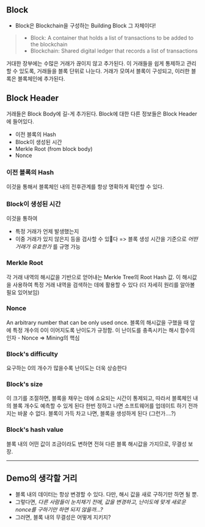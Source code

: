 ## Block

- Block은 Blockchain을 구성하는 Building Block 그 자체이다!

> - Block: A container that holds a list of transactions to be added to the blockchain
> - Blockchain: Shared digital ledger that records a list of transactions

거대한 장부에는 수많은 거래가 끊이지 않고 추가된다. 이 거래들을 쉽게 통제하고 관리할 수 있도록, 거래들을 블록 단위로 나눈다.
거래가 모여서 블록이 구성되고, 이러한 블록은 블록체인에 추가된다.

## Block Header

거래들은 Block Body에 길-게 추가된다.
Block에 대한 다른 정보들은 Block Header에 들어있다.

- 이전 블록의 Hash
- Block이 생성된 시간
- Merkle Root (from block body)
- Nonce

### 이전 블록의 Hash

이것을 통해서 블록체인 내의 전후관계를 항상 명확하게 확인할 수 있다.

### Block이 생성된 시간

이것을 통하여
- 특정 거래가 언제 발생했는지
- 이중 거래가 있지 않은지
등을 검사할 수 있다
=> 블록 생성 시간을 기준으로 *어떤 거래가 유효한가* 를 규명 가능

### Merkle Root

각 거래 내역의 해시값을 기반으로 얻어내는 Merkle Tree의 Root Hash 값.
이 해시값을 사용하여 특정 거래 내역을 검색하는 데에 활용할 수 있다
(더 자세히 원리를 알아볼 필요 있어보임)

### Nonce

An arbitrary number that can be only used once.
블록의 해시값을 구했을 때 앞에 특정 개수의 0이 이어지도록 난이도가 규정함.
이 난이도를 충족시키는 해시 함수의 인자 - Nonce
=> Mining의 핵심

### Block's difficulty

요구하는 0의 개수가 많을수록 난이도는 더욱 상승한다

### Block's size

이 크기를 조절하면, 블록을 채우는 데에 소요되는 시간이 통제되고, 따라서 블록체인 내의 블록 개수도 예측할 수 있게 된다
한번 정하고 나면 소프트웨어를 업데이트 하기 전까지는 바꿀 수 없다.
블록이 가득 차고 나면, 블록을 생성하게 된다 (그런가....?)

### Block's hash value

블록 내의 어떤 값이 조금이라도 변하면 전혀 다른 블록 해시값을 가지므로, 무결성 보장.

----

## Demo의 생각할 거리

- 블록 내의 데이터는 항상 변경할 수 있다. 다만, 해시 값을 새로 구하기만 하면 될 뿐.
- 그렇다면, *다른 사람들이 눈치채기 전에, 값을 변경하고, 난이도에 맞게 새로운 nonce를 구하기만 하면 되지 않을까...?*
- 그러면, 블록 내의 무결성은 어떻게 지키지?
